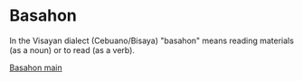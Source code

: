 # Basahon
In the Visayan dialect (Cebuano/Bisaya) "basahon" means reading materials (as a noun) or to read (as a verb).
<p>
  <a href="https://junursal2.github.io/junursal2.basahon/basahon.html">Basahon main</a>
</p>
